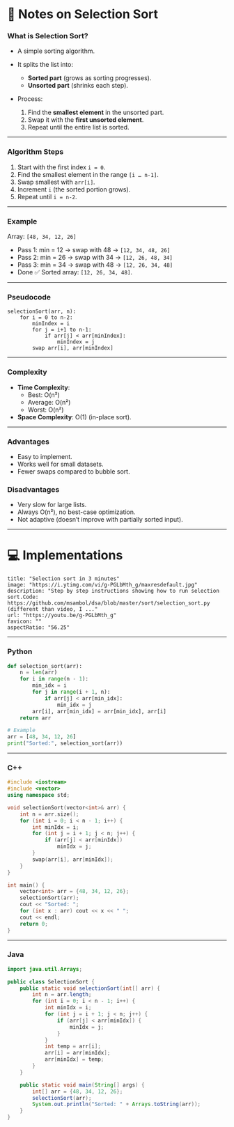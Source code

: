 # 📒 Notes on Selection Sort

### **What is Selection Sort?**

- A simple sorting algorithm.
- It splits the list into:
    - **Sorted part** (grows as sorting progresses).
    - **Unsorted part** (shrinks each step).
- Process:
    
    1. Find the **smallest element** in the unsorted part.
    2. Swap it with the **first unsorted element**.
    3. Repeat until the entire list is sorted.

---

### **Algorithm Steps**

1. Start with the first index `i = 0`.
2. Find the smallest element in the range `[i … n-1]`.
3. Swap smallest with `arr[i]`.
4. Increment `i` (the sorted portion grows).
5. Repeat until `i = n-2`.

---

### **Example**

Array: `[48, 34, 12, 26]`

- Pass 1: min = 12 → swap with 48 → `[12, 34, 48, 26]`
- Pass 2: min = 26 → swap with 34 → `[12, 26, 48, 34]`
- Pass 3: min = 34 → swap with 48 → `[12, 26, 34, 48]`
- Done ✅ Sorted array: `[12, 26, 34, 48]`.

---

### **Pseudocode**

```
selectionSort(arr, n):
    for i = 0 to n-2:
        minIndex = i
        for j = i+1 to n-1:
            if arr[j] < arr[minIndex]:
                minIndex = j
        swap arr[i], arr[minIndex]

```

---

### **Complexity**

- **Time Complexity**:
    - Best: O(n²)
    - Average: O(n²)
    - Worst: O(n²)
- **Space Complexity**: O(1) (in-place sort).

---

### **Advantages**

- Easy to implement.
- Works well for small datasets.
- Fewer swaps compared to bubble sort.

### **Disadvantages**

- Very slow for large lists.
- Always O(n²), no best-case optimization.
- Not adaptive (doesn’t improve with partially sorted input).

---

# 💻 Implementations

```embed
title: "Selection sort in 3 minutes"
image: "https://i.ytimg.com/vi/g-PGLbMth_g/maxresdefault.jpg"
description: "Step by step instructions showing how to run selection sort.Code: https://github.com/msambol/dsa/blob/master/sort/selection_sort.py (different than video, I ..."
url: "https://youtu.be/g-PGLbMth_g"
favicon: ""
aspectRatio: "56.25"
```


---

### **Python**

```python
def selection_sort(arr):
    n = len(arr)
    for i in range(n - 1):
        min_idx = i
        for j in range(i + 1, n):
            if arr[j] < arr[min_idx]:
                min_idx = j
        arr[i], arr[min_idx] = arr[min_idx], arr[i]
    return arr

# Example
arr = [48, 34, 12, 26]
print("Sorted:", selection_sort(arr))

```

---

### **C++**

```cpp
#include <iostream>
#include <vector>
using namespace std;

void selectionSort(vector<int>& arr) {
    int n = arr.size();
    for (int i = 0; i < n - 1; i++) {
        int minIdx = i;
        for (int j = i + 1; j < n; j++) {
            if (arr[j] < arr[minIdx])
                minIdx = j;
        }
        swap(arr[i], arr[minIdx]);
    }
}

int main() {
    vector<int> arr = {48, 34, 12, 26};
    selectionSort(arr);
    cout << "Sorted: ";
    for (int x : arr) cout << x << " ";
    cout << endl;
    return 0;
}

```

---

### **Java**

```java
import java.util.Arrays;

public class SelectionSort {
    public static void selectionSort(int[] arr) {
        int n = arr.length;
        for (int i = 0; i < n - 1; i++) {
            int minIdx = i;
            for (int j = i + 1; j < n; j++) {
                if (arr[j] < arr[minIdx]) {
                    minIdx = j;
                }
            }
            int temp = arr[i];
            arr[i] = arr[minIdx];
            arr[minIdx] = temp;
        }
    }

    public static void main(String[] args) {
        int[] arr = {48, 34, 12, 26};
        selectionSort(arr);
        System.out.println("Sorted: " + Arrays.toString(arr));
    }
}

```
